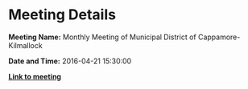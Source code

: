 # Meeting Details

**Meeting Name:** Monthly Meeting of Municipal District of Cappamore-Kilmallock

**Date and Time:** 2016-04-21 15:30:00

**<a href="https://www.limerick.ie/council/whats-on/monthly-meeting-municipal-district-cappamore-kilmallock-26" target="_blank">Link to meeting</a>**
